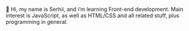 👋 Hi, my name is Serhii, and i’m learning Front-end development. Main interest is JavaScript, as well as HTML/CSS and all related stuff, plus programming in general.
